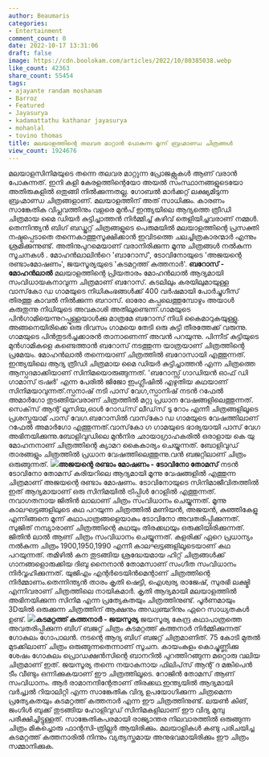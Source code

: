 ```yaml
---
author: Beaumaris
categories:
- Entertainment
comment_count: 0
date: 2022-10-17 13:31:06
draft: false
image: https://cdn.boolokam.com/articles/2022/10/80385038.webp
like_count: 42363
share_count: 55454
tags:
- ajayante randam moshanam
- Barroz
- Featured
- Jayasurya
- kadamattathu kathanar jayasurya
- mohanlal
- tovino thomas
title: മലയാളത്തിന്റെ തലവര മാറ്റാൻ പോകുന്ന മൂന്ന് ബ്രഹ്മാണ്ഡ ചിത്രങ്ങൾ
view_count: 1924676
---
```


മലയാളസിനിമയുടെ തന്നെ തലവര മാറ്റുന്ന പ്രോജക്റ്റുകൾ ആണ് വരാൻ പോകുന്നത്. ഇനി കളി കേരളത്തിന്റെയോ അയൽ സംസ്ഥാനങ്ങളുടെയോ അതിരുകളിൽ ഒതുങ്ങി നിൽക്കുന്നതല്ല. ഗോബൽ മാർക്കറ്റ് ലക്ഷ്യമിടുന്ന ബ്രഹ്മാണ്ഡ ചിത്രങ്ങളാണ്. മലയാളത്തിന് അത് സാധിക്കും. കാരണം സാങ്കേതിക വിപ്ലവത്തിനും വളരെ മുൻപ് ഇന്ത്യയിലെ ആദ്യത്തെ ത്രീഡി ചിത്രമായ മൈ ഡിയർ കുട്ടിച്ചാത്തൻ നിർമ്മിച്ച് കഴിവ് തെളിയിച്ചവരാണ് നമ്മൾ. തെന്നിന്ത്യൻ ബിഗ് ബഡ്ജറ്റ് ചിത്രങ്ങളുടെ പെരുമയിൽ മലയാളത്തിന്റെ പ്രസക്തി നഷ്ടപ്പെടാതെ തന്നെകാത്തുസൂക്ഷിക്കാൻ ഇവിടത്തെ ചലച്ചിത്രകാരന്മാർ എന്നും ശ്രമിക്കുന്നുണ്ട്. അതിനുപുറമെയാണ് വരാനിരിക്കുന്ന മൂന്നു ചിത്രങ്ങൾ നൽകുന്ന സൂചനകൾ . മോഹൻലാലിൻറെ 'ബാറോസ്', ടോവിനോയുടെ 'അജയന്റെ രണ്ടാംമോഷണം', ജയസൂര്യയുടെ 'കടമറ്റത്ത് കത്തനാർ'. **ബറോസ് - മോഹന്‍ലാല്‍** മലയാളത്തിന്റെ പ്രിയതാരം മോഹന്‍ലാല്‍ ആദ്യമായി സംവിധായകനാവുന്ന ചിത്രമാണ് ബറോസ്. കടലിലും കരയിലുമായുള്ള വാസ്‌കോ ഡ ഗാമയുടെ നിധികുംഭങ്ങള്‍ക്ക് 400 വര്‍ഷമായി പോര്‍ച്ചുഗീസ് തിരത്തു കാവല്‍ നില്‍ക്കുന്ന ബറാസ്. ഓരോ കപ്പലെത്തുമ്പോഴും അയാള്‍ കരുതുന്നു നിധിയുടെ അവകാശി അതിലുണ്ടെന്ന്.ഗാമയുടെ പിന്‍ഗാമിയെന്നുറപ്പുള്ളയാള്‍ക്കു മാത്രമേ ബറോസ് നിധി കൈമാറുകയുള്ളു. അങ്ങനെയിരിക്കെ ഒരു ദിവസം ഗാമയെ തേടി ഒരു കുട്ടി തീരത്തേക്ക് വരുന്നു. ഗാമയുടെ പിന്‍തുടര്‍ച്ചക്കാരന്‍ താനാണെന്ന് അവന്‍ പറയുന്നു. പിന്നീട് കുട്ടിയുടെ മുന്‍ഗാമികളെ കണ്ടെത്താന്‍ ബറോസ് നടത്തുന്ന യാത്രയാണ് ചിത്രത്തിന്റെ പ്രമേയം. മോഹന്‍ലാല്‍ തന്നെയാണ് ചിത്രത്തില്‍ ബറോസായി എത്തുന്നത്. ഇന്ത്യയിലെ ആദ്യ ത്രീഡി ചിത്രമായ മൈ ഡിയര്‍ കുട്ടിച്ചാത്തന്‍ എന്ന ചിത്രത്തെ ആസ്പദമാക്കിയാണ് സിനിമയൊരുങ്ങുന്നത്. 'ബറോസ്സ് ഗാഡിയന്‍ ഓഫ് ഡി ഗാമാസ് ട്രഷര്‍' എന്ന പേരില്‍ ജിജോ ഇംഗ്ലീഷില്‍ എഴുതിയ കഥയാണ് സിനിമയാവുന്നത്.സ്പനാഷ് നടി പാസ് വേഗ,സ്പാനിഷ് നടന്‍ റഫേല്‍ അമാര്‍ഗോ തുടങ്ങിയവരാണ് ചിത്രത്തില്‍ മറ്റു പ്രധാന വേഷങ്ങളിലെത്തുന്നത്. സെക്‌സ് ആന്റ് ലൂസിയ,ഓള്‍ റോഡ്‌സ് ലീഡ്‌സ് ടു റോം എന്നീ ചിത്രങ്ങളിലൂടെ പ്രശസ്തയാമ് പാസ് വേഗ.ബറോസില്‍ വാസ്‌കോ ഡ ഗാമയുടെ വേഷത്തിലാണ് റഫേല്‍ അമാര്‍ഗോ എത്തുന്നത്.വാസ്‌കോ ഗ ഗാമയുടെ ഭാര്യയായി പാസ് വേഗ അഭിനയിക്കുന്നു.ബോളിവുഡിലെ മുന്‍നിര ഛായാഗ്രാഹകരില്‍ ഒരാളായ കെ യു മോഹനനാണ് ചിത്രത്തിന്റെ ക്യാമറ കൈകാര്യം ചെയ്യുന്നത്. ബോളിവുഡ് താരങ്ങളും ചിത്രത്തില്‍ പ്രധാന വേഷത്തിലെത്തുന്നു.വന്‍ ബജറ്റിലാണ് ചിത്രം ഒരുങ്ങുന്നത്. **![](https://cdn.boolokam.com/articles/2022/10/80385038.webp)അജയന്റെ രണ്ടാം മോഷണം - ടോവിനോ തോമസ്** നടൻ ടോവിനോ തോമസ് കരിയറിലെ ആദ്യമായി മൂന്നു വേഷങ്ങളിൽ എത്തുന്ന ചിത്രമാണ് അജയന്റെ രണ്ടാം മോഷണം. ടോവിനോയുടെ സിനിമാജീവിതത്തിൽ ഇത് ആദ്യമായാണ് ഒരു സിനിമയിൽ ട്രിപ്പിൾ റോളിൽ എത്തുന്നത്. നവാഗതനായ ജിതിൻ ലാലാണ് ചിത്രം സംവിധാനം ചെയ്യുന്നത്. മൂന്നു കാലഘട്ടങ്ങളിലുടെ കഥ പറയുന്ന ചിത്രത്തില്‍ മണിയന്‍, അജയന്‍, കുഞ്ഞികേളു എന്നിങ്ങനെ മൂന്ന് കഥാപാത്രങ്ങളെയാകും ടോവിനോ അവതരിപ്പിക്കുന്നത്. സുജിത് നമ്പ്യാരാണ് ചിത്രത്തിന്റെ കഥയും തിരക്കഥയും ഒരുക്കിയിരിക്കുന്നത്. ജിതിന്‍ ലാല്‍ ആണ് ചിത്രം സംവിധാനം ചെയ്യുന്നത്. കളരിക്ക് ഏറെ പ്രധാന്യം നല്‍കുന്ന ചിത്രം 1900,1950,1990 എന്നീ കാലഘട്ടങ്ങളിലൂടെയാണ് കഥ പറയുന്നത്. തമിഴില്‍ കന തുടങ്ങിയ ശ്രദ്ധേയമായ ഹിറ്റ് ചിത്രങ്ങള്‍ക്ക് ഗാനങ്ങളൊരുക്കിയ ദിബു നൈനാന്‍ തോമസാണ് സംഗീത സംവിധാനം നിര്‍വ്വഹിക്കുന്നത്. യുജിഎം എന്റര്‍ടെയിന്‍മെന്റാണ്‌ ചിത്രത്തിന്റെ നിര്‍മ്മാണം.തെന്നിന്ത്യൻ താരം കൃതി ഷെട്ടി, ഐശ്വര്യ രാജേഷ്, സുരഭി ലക്ഷ്മി എന്നിവരാണ് ചിത്രത്തിലെ നായികമാർ. കൃതി ആദ്യമായി മലയാളത്തിൽ അഭിനയിക്കുന്ന സിനിമ എന്ന പ്രത്യേകതയും ചിത്രത്തിനുണ്ട്. പൂർണമായും 3Dയിൽ ഒരുക്കുന്ന ചിത്രത്തിന് ആക്ഷനും അഡ്വഞ്ചറിനും ഏറെ സാധ്യതകൾ ഉണ്ട്. **![](https://cdn.boolokam.com/articles/2022/10/rrh44yyy.jpg)കടമറ്റത്ത് കത്തനാർ - ജയസൂര്യ** ജയസൂര്യ കേന്ദ്ര കഥാപാത്രത്തെ അവതരിപ്പിക്കുന്ന ബിഗ് ബജറ്റ് ചിത്രം കടമറ്റത്ത് കത്തനാര്‍ നിര്‍മ്മിക്കുന്നത് ഗോകുലം ഗോപാലന്‍. നടന്റെ ആദ്യ ബിഗ് ബജറ്റ് ചിത്രമാണിത്. 75 കോടി മുതൽ മുടക്കിലാണ് ചിത്രം ഒരുങ്ങുന്നതെന്നാണ് സൂചന. കായംകുളം കൊച്ചുണ്ണിക്കു ശേഷം ഗോകുലം പ്രൊഡക്ഷന്‍സിന്റെ ബാനറില്‍ പുറത്തിറങ്ങുന്ന മറ്റൊരു വലിയ ചിത്രമാണ് ഇത്. ജയസൂര്യ തന്നെ നയാകനായ ഫിലിപ്‌സ് ആന്റ് ദ മങ്കിപെന്‍ ടീം വീണ്ടും ഒന്നിക്കുകയാണ് ഈ ചിത്രത്തിലൂടെ. റോജിന്‍ തോമസ് ആണ് സംവിധാനം. ആര്‍ രാമാനന്ദിന്റേതാണ് തിരക്കഥ.ഇന്ത്യയില്‍ ആദ്യമായി വര്‍ച്ച്വല്‍ റിയാലിറ്റി എന്ന സാങ്കേതിക വിദ്യ ഉപയോഗിക്കുന്ന ചിത്രമെന്ന പ്രത്യേകതയും കടമറ്റത്ത് കത്തനാര്‍ എന്ന ഈ ചിത്രത്തിനുണ്ട്. ലയണ്‍ കിങ്, ജംഗിള്‍ ബുക്ക് തുടങ്ങിയ ഹോളിവുഡ് സിനിമകളിലാണ് ഈ വിദ്യ മുമ്പു പരീക്ഷിച്ചിട്ടുള്ളത്. സാങ്കേതികപരമായി രാജ്യാന്തര നിലവാരത്തില്‍ ഒരുങ്ങുന്ന ചിത്രം മികച്ചൊരു ഫാന്റസി-ത്രില്ലര്‍ ആയിരിക്കും. മലയാളികള്‍ കണ്ടു പരിചയിച്ച കടമറ്റത്ത് കത്തനാരില്‍ നിന്നും വ്യത്യസ്തമായ അനുഭവമായിരിക്കും ഈ ചിത്രം സമ്മാനിക്കുക.